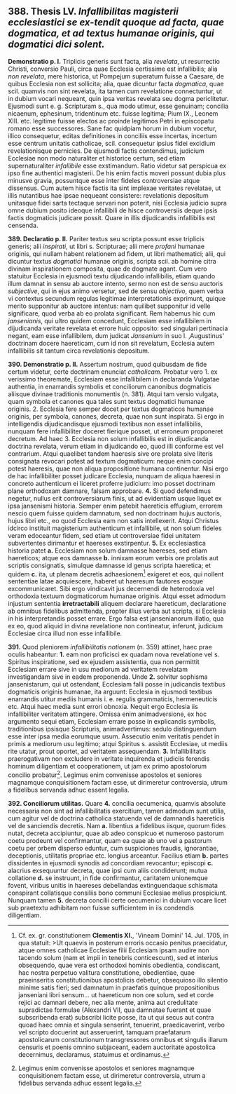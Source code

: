## 388. Thesis LV. *Infallibilitas magisterii ecclesiastici se ex-tendit quoque ad facta, quae dogmatica, et ad textus humanae originis, qui dogmatici dici solent.*

**Demonstratio p. I.** Triplicis generis sunt facta, alia *revelata*, ut resurrectio Christi, conversio Pauli, circa quae Ecclesia certissime est infallibilis; alia *non revelata*, mere historica, ut Pompejum superatum fuisse a Caesare, de quibus Ecclesia non est sollicita; alia, quae dicuntur facta *dogmatica*, quae scil. quamvis non sint revelata, ita tamen cum revelatione connectuntur, ut in dubium vocari nequeant, quin ipsa veritas revelata seu dogma periclitetur. Ejusmodi sunt e. g. Scripturam s., qua modo utimur, esse genuinam; concilia nicaenum, ephesinum, tridentinum etc. fuisse legitima; Pium IX., Leonem XIII. etc. legitime fuisse electos ac proinde legitimos Petri in episcopatu romano esse successores. Sane fac quidpiam horum in dubium vocetur, illico consequetur, editas definitiones in conciliis esse incertas, incertum esse centrum unitatis catholicae, scil. consequetur ipsius fidei excidium revelationisque pernicies. De ejusmodi factis contendimus, judicium Ecclesiae non modo naturaliter et historice certum, sed etiam supernaturaliter *infallibile* esse exstimandum. Ratio videtur sat perspicua ex ipso fine authentici magisterii. De his enim factis moveri possunt dubia plus minusve gravia, possuntque esse inter fideles controversiae atque dissensus. Cum autem hisce factis ita sint implexae veritates revelatae, ut illis nutantibus hae ipsae nequeant consistere: revelationis depositum unitasque fidei sarta tectaque servari non poterit, nisi Ecclesia judicio supra omne dubium posito ideoque infallibili de hisce controversiis deque ipsis factis dogmaticis judicare possit. Quare in illis dijudicandis infallibilis est censenda.

**389. Declaratio p. II.** Pariter textus seu scripta possunt esse triplicis generis; alii *inspirati*, ut libri s. Scripturae; alii mere *profani* humanae originis, qui nullam habent relationem ad fidem, ut libri mathematici; alii, qui dicuntur textus *dogmatici* humanae originis, scripta scil. ab homine citra divinam inspirationem composita, quae de dogmate agant. Cum vero statuitur Ecclesia in ejusmodi textu dijudicando infallibilis, etiam quando illum damnat in sensu ab auctore intento, sermo non est de sensu auctoris *subjective*, qui in ejus animo versetur, sed de sensu *objectivo*, quem verba vi contextus secundum regulas legitimae interpretationis exprimunt, quique merito supponitur ab auctore intentus: nam quilibet supponitur id velle significare, quod verba ab eo prolata significant. Rem habemus hic cum *jansenianis*, qui ultro quidem concedunt, Ecclesiam esse infallibilem in dijudicanda veritate revelata et errore huic opposito: sed singulari pertinacia negant, eam esse infallibilem, dum judicat *Jansenium* in suo l. ‚Augustinus' doctrinam docere haereticam, cum id non sit revelatum, Ecclesia autem infallibilis sit tantum circa revelationis depositum.

**390. Demonstratio p. II.** Assertum nostrum, quod quibusdam de fide certum videtur, certe doctrinam enunciat *catholicam*. Probatur vero 1. ex verissimo theoremate, Ecclesiam esse infallibilem in declaranda Vulgatae authentia, in enarrandis symbolis et conciliorum canonibus dogmaticis aliisque divinae traditionis monumentis (n. 381). Atqui tam versio vulgata, quam symbola et canones qua tales sunt textus dogmatici humanae originis. 2. Ecclesia fere semper docet per textus dogmaticos humanae originis, per symbola, canones, decreta, quae non sunt inspirata. Si ergo in intelligendis dijudicandisque ejusmodi textibus non esset infallibilis, nunquam fere infallibiliter doceret fierique posset, ut erroneum proponeret decretum. Ad haec 3. Ecclesia non solum infallibilis est in dijudicanda doctrina revelata, verum etiam in dijudicando eo, quod illi conforme est vel contrarium. Atqui quaelibet tandem haeresis sive ore prolata sive literis consignata revocari potest ad textum dogmaticum: neque enim concipi potest haeresis, quae non aliqua propositione humana continentur. Nisi ergo de hac infallibiliter posset judicare Ecclesia, nunquam de aliqua haeresi in concreto authenticum ei liceret proferre judicium: imo posset doctrinam plane orthodoxam damnare, falsam approbare. **4.** Si quod defendimus negetur, nullus erit controversiarum finis, ut ad evidentiam usque liquet ex ipsa jansenismi historia. Semper enim patebit haereticis effugium, errorem nescio quem fuisse quidem damnatum, sed non doctrinam hujus auctoris, hujus libri etc., eo quod Ecclesia eam non satis intellexerit. Atqui Christus idcirco instituit magisterium authenticum et infallibile, ut non solum fideles veram edoceantur fidem, sed etiam ut controversiae fidei unitatem subvertentes dirimantur et haereses exstirpentur. **5.** Ex ecclesiastica historia patet **a.** Ecclesiam non solum damnasse haereses, sed etiam haereticos; atque eos damnasse **b.** innixam eorum verbis ore prolatis aut scriptis consignatis, simulque damnasse id genus scripta haeretica; et quidem **c.** ita, ut plenam decretis adhaesionem[^1] exigeret et eos, qui nollent sententiae latae acquiescere, haberet ut haeresum fautores eosque excommunicaret. Sibi ergo vindicavit jus decernendi de heterodoxia vel orthodoxia textuum dogmaticorum humanae originis. Atqui esset admodum injustum sententia **irretractabili** aliquem declarare haereticum, declaratione ab omnibus fidelibus admittenda, propter illius verba aut scripta, si Ecclesia in his interpretandis posset errare. Ergo falsa est jansenianorum illatio, qua ex eo, quod aliquid in divina revelatione non contineatur, inferunt, judicium Ecclesiae circa illud non esse infallibile.

**391.** Quod pleniorem *infallibilitatis notionem* (n. 359) attinet, haec prae oculis habeantur: **1.** eam non proficisci ex quadam nova revelatione vel s. Spiritus inspiratione, sed ex ejusdem assistentia, qua non permittit Ecclesiam errare sive in usu mediorum ad veritatem revelatam investigandam sive in eadem proponenda. Unde **2.** solvitur sophisma jansenistarum, qui ut ostendant, Ecclesiam falli posse in judicandis textibus dogmaticis originis humanae, ita arguunt: Ecclesia in ejusmodi textibus enarrandis utitur mediis humanis i. e. regulis grammaticis, hermeneuticis etc. Atqui haec media sunt errori obnoxia. Nequit ergo Ecclesia iis infallibiliter veritatem attingere. Omissa enim animadversione, ex hoc argumento sequi etiam, Ecclesiam errare posse in explicandis symbolis, traditionibus ipsisque Scripturis, animadvertimus: sedulo distinguendum esse inter ipsa media eorumque usum. Assecutio enim veritatis pendet in primis a mediorum usu legitimo; atqui Spiritus s. assistit Ecclesiae, ut mediis rite utatur, prout oportet, ad veritatem assequendam. **3.** Infallibilitatis praerogativam non excludere in veritate inquirenda et judiciis ferendis hominum diligentiam et cooperationem, ut jam ex primo apostolorum concilio probatur[^2]. Legimus enim convenisse apostolos et seniores magnamque conquisitionem factam esse, ut dirimeretur controversia, utrum a fidelibus servanda adhuc essent legalia.

**392. Conciliorum utilitas.** Quare **4.** concilia oecumenica, quamvis absolute necessaria non sint ad infallibilitatis exercitium, tamen admodum sunt utilia, cum agitur vel de doctrina catholica statuenda vel de damnandis haereticis vel de sanciendis decretis. Nam **a.** libentius a fidelibus iisque, quorum fides nutat, decreta accipiuntur, quae ab adeo conspicuo et numeroso pastorum coetu prodeunt vel confirmantur, quam ea quae ab uno vel a pastorum coetu per orbem disperso eduntur, cum suspiciones fraudis, ignorantiae, deceptionis, utilitatis propriae etc. longius arceantur. Facilius etiam **b.** partes dissidentes in ejusmodi synodis ad concordiam revocantur; episcopi **c.** alacrius exsequuntur decreta, quae ipsi cum aliis condiderunt; mutua collatione **d.** se instruunt, in fide confirmantur, caritatem unionemque fovent, viribus unitis in haereses debellandas extinguendaque schismata conspirant collatisque consiliis bono communi Ecclesiae melius prospiciunt. Nunquam tamen **5.** decreta concilii certe oecumenici in dubium vocare licet sub praetextu adhibitam non fuisse sufficientem in iis condendis diligentiam.

[^1]: Cf. ex. gr. constitutionem **Clementis XI.**, 'Vineam Domini' 14. Jul. 1705, in qua statuit: >Ut quaevis in posterum erroris occasio penitus praecidatur, atque omnes catholicae Ecclesiae filii Ecclesiam ipsam audire non tacendo solum (nam et impii in tenebris conticescunt), sed et interius obsequendo, quae vera est orthodoxi hominis obedientia, condiscant, hac nostra perpetuo valitura constitutione, obedientiae, quae praeinseritis constitutionibus apostolicis debetur, obsequioso illo silentio minime satis fieri; sed damnatum in praefatis quinque propositionibus janseniani libri sensum... ut haereticum non ore solum, sed et corde rejici ac damnari debere, nec alia mente, anima aut credulitate supradictae formulae (Alexandri VII, qua damnatae fuerant et quae subscribenda erat) subscribi licite posse, ita ut qui secus aut contra quoad haec omnia et singula senserint, tenuerint, praedicaverint, verbo vel scripto docuerint aut asseruerint, tamquam praefatarum apostolicarum constitutionum transgressores omnibus et singulis illarum censuris et poenis omnino subjaceant, eadem auctoritate apostolica decernimus, declaramus, statuimus et ordinamus.

[^2]: Legimus enim convenisse apostolos et seniores magnamque conquisitionem factam esse, ut dirimeretur controversia, utrum a fidelibus servanda adhuc essent legalia.